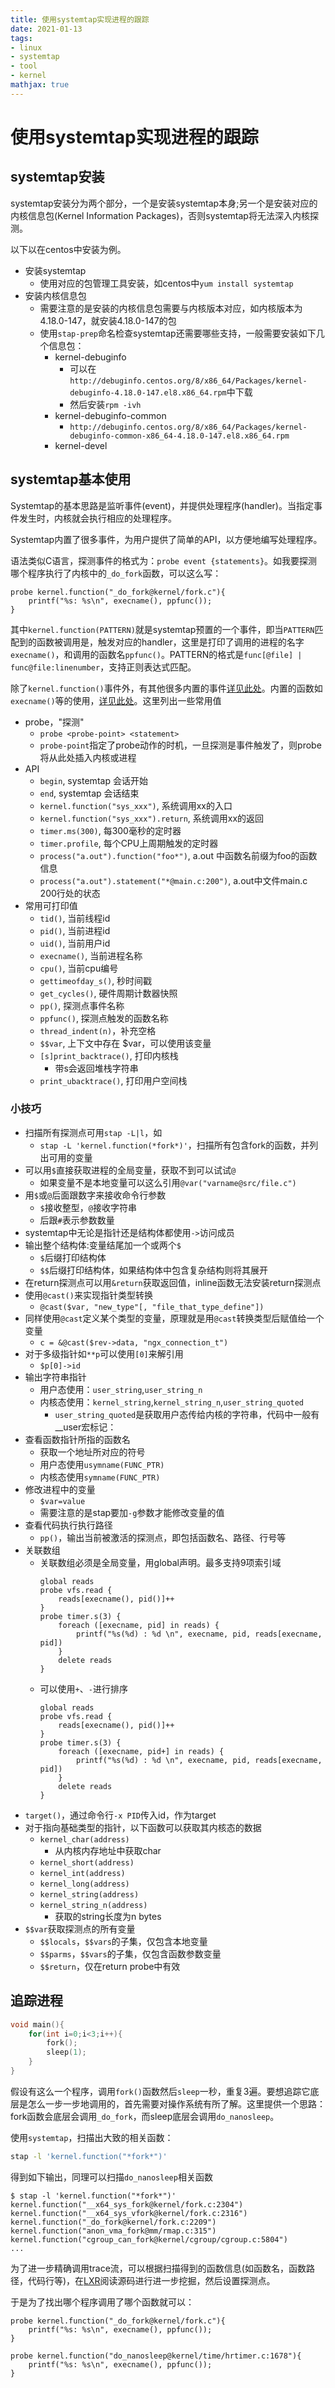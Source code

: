 ```yaml
---
title: 使用systemtap实现进程的跟踪
date: 2021-01-13
tags: 
- linux
- systemtap
- tool
- kernel
mathjax: true
---
```


# 使用systemtap实现进程的跟踪

## systemtap安装

systemtap安装分为两个部分，一个是安装systemtap本身;另一个是安装对应的内核信息包(Kernel Information Packages)，否则systemtap将无法深入内核探测。

以下以在centos中安装为例。

- 安装systemtap
    * 使用对应的包管理工具安装，如centos中`yum install systemtap`
- 安装内核信息包
    * 需要注意的是安装的内核信息包需要与内核版本对应，如内核版本为4.18.0-147，就安装4.18.0-147的包
    * 使用`stap-prep`命名检查systemtap还需要哪些支持，一般需要安装如下几个信息包：
        + kernel-debuginfo
            * 可以在`http://debuginfo.centos.org/8/x86_64/Packages/kernel-debuginfo-4.18.0-147.el8.x86_64.rpm`中下载
            * 然后安装`rpm -ivh`
        + kernel-debuginfo-common
            + `http://debuginfo.centos.org/8/x86_64/Packages/kernel-debuginfo-common-x86_64-4.18.0-147.el8.x86_64.rpm`
        + kernel-devel


## systemtap基本使用

Systemtap的基本思路是监听事件(event)，并提供处理程序(handler)。当指定事件发生时，内核就会执行相应的处理程序。

Systemtap内置了很多事件，为用户提供了简单的API，以方便地编写处理程序。

语法类似C语言，探测事件的格式为：`probe event {statements}`。如我要探测哪个程序执行了内核中的`_do_fork`函数，可以这么写：

```stp
probe kernel.function("_do_fork@kernel/fork.c"){
    printf("%s: %s\n", execname(), ppfunc());
}
```

其中`kernel.function(PATTERN)`就是systemtap预置的一个事件，即当`PATTERN`匹配到的函数被调用是，触发对应的handler，这里是打印了调用的进程的名字`execname()`，和调用的函数名`ppfunc()`。PATTERN的格式是`func[@file] | func@file:linenumber`，支持正则表达式匹配。

除了`kernel.function()`事件外，有其他很多内置的事件[详见此处](https://sourceware.org/systemtap/SystemTap_Beginners_Guide/scripts.html#systemtapscript-events)。内置的函数如`execname()`等的使用，[详见此处](https://sourceware.org/systemtap/SystemTap_Beginners_Guide/systemtapscript-handler.html#syscall-open)。这里列出一些常用值

- probe，"探测"
    * `probe <probe-point> <statement>`
    * `probe-point`指定了probe动作的时机，一旦探测是事件触发了，则probe将从此处插入内核或进程
- API
    * `begin`, systemtap 会话开始
    * `end`, systemtap 会话结束
    * `kernel.function("sys_xxx")`, 系统调用xx的入口
    * `kernel.function("sys_xxx").return`, 系统调用xx的返回
    * `timer.ms(300)`, 每300毫秒的定时器
    * `timer.profile`, 每个CPU上周期触发的定时器
    * `process("a.out").function("foo*")`, a.out 中函数名前缀为foo的函数信息
    * `process("a.out").statement("*@main.c:200")`, a.out中文件main.c 200行处的状态
- 常用可打印值
    * `tid()`, 当前线程id
    * `pid()`, 当前进程id
    * `uid()`, 当前用户id
    * `execname()`, 当前进程名称
    * `cpu()`, 当前cpu编号
    * `gettimeofday_s()`, 秒时间戳
    * `get_cycles()`, 硬件周期计数器快照
    * `pp()`, 探测点事件名称
    * `ppfunc()`, 探测点触发的函数名称
    * `thread_indent(n)`，补充空格
    * `$$var`, 上下文中存在 $var，可以使用该变量
    * `[s]print_backtrace()`, 打印内核栈
        + 带s会返回堆栈字符串
    * `print_ubacktrace()`, 打印用户空间栈


### 小技巧

- 扫描所有探测点可用`stap -L|l`，如
    * `stap -L 'kernel.function(*fork*)'`，扫描所有包含fork的函数，并列出可用的变量
- 可以用`$`直接获取进程的全局变量，获取不到可以试试`@`
    * 如果变量不是本地变量可以这么引用`@var("varname@src/file.c")`
- 用`$`或`@`后面跟数字来接收命令行参数
    * `$`接收整型，`@`接收字符串
    * 后跟`#`表示参数数量
- systemtap中无论是指针还是结构体都使用`->`访问成员
- 输出整个结构体:变量结尾加一个或两个`$`
    * `$`后缀打印结构体
    * `$$`后缀打印结构体，如果结构体中包含复杂结构则将其展开
- 在return探测点可以用`&return`获取返回值，inline函数无法安装return探测点
- 使用`@cast()`来实现指针类型转换
    * `@cast($var, "new_type"[, "file_that_type_define"])`
- 同样使用`@cast`定义某个类型的变量，原理就是用`@cast`转换类型后赋值给一个变量
    * `c = &@cast($rev->data, "ngx_connection_t")`
- 对于多级指针如`**p`可以使用`[0]`来解引用
    * `$p[0]->id`
- 输出字符串指针
    * 用户态使用：`user_string`,`user_string_n`
    * 内核态使用：`kernel_string`,`kernel_string_n`,`user_string_quoted`
        + `user_string_quoted`是获取用户态传给内核的字符串，代码中一般有__user宏标记：
- 查看函数指针所指的函数名
    * 获取一个地址所对应的符号
    * 用户态使用`usymname(FUNC_PTR)`
    * 内核态使用`symname(FUNC_PTR)`
- 修改进程中的变量
    * `$var=value`
    * 需要注意的是stap要加`-g`参数才能修改变量的值
- 查看代码执行执行路径
    * `pp()`，输出当前被激活的探测点，即包括函数名、路径、行号等
- 关联数组
    * 关联数组必须是全局变量，用global声明。最多支持9项索引域
        ```stp
        global reads
        probe vfs.read {
            reads[execname(), pid()]++
        }
        probe timer.s(3) {
            foreach ([execname, pid] in reads) {
                printf("%s(%d) : %d \n", execname, pid, reads[execname, pid])
            }
            delete reads
        }
        ```
    * 可以使用`+`、`-`进行排序
        ```stp
        global reads
        probe vfs.read {
            reads[execname(), pid()]++
        }
        probe timer.s(3) {
            foreach ([execname, pid+] in reads) {
                printf("%s(%d) : %d \n", execname, pid, reads[execname, pid])
            }
            delete reads
        }
        ```
- `target()`，通过命令行`-x PID`传入id，作为target
- 对于指向基础类型的指针，以下函数可以获取其内核态的数据
    * `kernel_char(address)`
        + 从内核内存地址中获取char
    * `kernel_short(address)`
    * `kernel_int(address)`
    * `kernel_long(address)`
    * `kernel_string(address)`
    * `kernel_string_n(address)`
        + 获取的string长度为n bytes
- `$$var`获取探测点的所有变量
    * `$$locals`，`$$vars`的子集，仅包含本地变量
    * `$$parms`，`$$vars`的子集，仅包含函数参数变量
    * `$$return`，仅在return probe中有效


## 追踪进程

```c
void main(){
    for(int i=0;i<3;i++){
        fork();
        sleep(1);
    }
}
```

假设有这么一个程序，调用`fork()`函数然后`sleep`一秒，重复3遍。要想追踪它底层是怎么一步一步地调用的，首先需要对操作系统有所了解。这里提供一个思路：fork函数会底层会调用`_do_fork`，而sleep底层会调用`do_nanosleep`。

使用`systemtap`，扫描出大致的相关函数：

```sh
stap -l 'kernel.function("*fork*")'
```

得到如下输出，同理可以扫描`do_nanosleep`相关函数

```
$ stap -l 'kernel.function("*fork*")' 
kernel.function("__x64_sys_fork@kernel/fork.c:2304") 
kernel.function("__x64_sys_vfork@kernel/fork.c:2316") 
kernel.function("_do_fork@kernel/fork.c:2209") 
kernel.function("anon_vma_fork@mm/rmap.c:315") 
kernel.function("cgroup_can_fork@kernel/cgroup/cgroup.c:5804") 
...
```

为了进一步精确调用trace流，可以根据扫描得到的函数信息(如函数名，函数路径，代码行等)，在[LXR](https://lxr.missinglinkelectronics.com/linux)阅读源码进行进一步挖掘，然后设置探测点。

于是为了找出哪个程序调用了哪个函数就可以：

```stp
probe kernel.function("_do_fork@kernel/fork.c"){
    printf("%s: %s\n", execname(), ppfunc());
}

probe kernel.function("do_nanosleep@kernel/time/hrtimer.c:1678"){
    printf("%s: %s\n", execname(), ppfunc());
}
```


